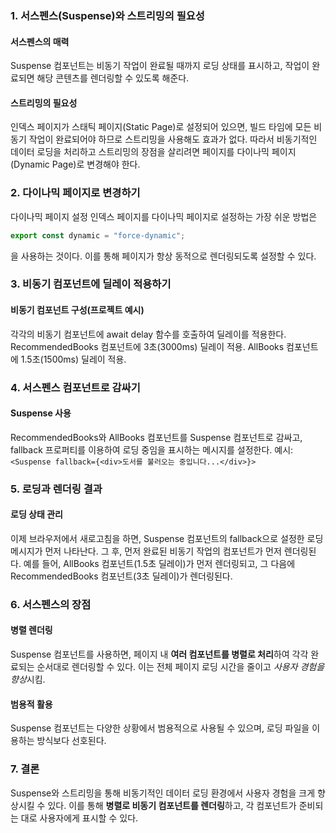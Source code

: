 ### 1. 서스펜스(Suspense)와 스트리밍의 필요성

#### 서스펜스의 매력

Suspense 컴포넌트는 비동기 작업이 완료될 때까지 로딩 상태를 표시하고, 작업이 완료되면 해당 콘텐츠를 렌더링할 수 있도록 해준다.

#### 스트리밍의 필요성

인덱스 페이지가 스태틱 페이지(Static Page)로 설정되어 있으면, 빌드 타임에 모든 비동기 작업이 완료되어야 하므로 스트리밍을 사용해도 효과가 없다. 따라서 비동기적인 데이터 로딩을 처리하고 스트리밍의 장점을 살리려면 페이지를 다이나믹 페이지(Dynamic Page)로 변경해야 한다.

### 2. 다이나믹 페이지로 변경하기

다이나믹 페이지 설정 인덱스 페이지를 다이나믹 페이지로 설정하는 가장 쉬운 방법은

```jsx
export const dynamic = "force-dynamic";
```

을 사용하는 것이다. 이를 통해 페이지가 항상 동적으로 렌더링되도록 설정할 수 있다.

### 3. 비동기 컴포넌트에 딜레이 적용하기

#### 비동기 컴포넌트 구성(프로젝트 예시)

각각의 비동기 컴포넌트에 await delay 함수를 호출하여 딜레이를 적용한다.
RecommendedBooks 컴포넌트에 3초(3000ms) 딜레이 적용.
AllBooks 컴포넌트에 1.5초(1500ms) 딜레이 적용.

### 4. 서스펜스 컴포넌트로 감싸기

#### Suspense 사용

RecommendedBooks와 AllBooks 컴포넌트를 Suspense 컴포넌트로 감싸고, fallback 프로퍼티를 이용하여 로딩 중임을 표시하는 메시지를 설정한다.
예시: `<Suspense fallback={<div>도서를 불러오는 중입니다...</div>}>`

### 5. 로딩과 렌더링 결과

#### 로딩 상태 관리

이제 브라우저에서 새로고침을 하면, Suspense 컴포넌트의 fallback으로 설정한 로딩 메시지가 먼저 나타난다. 그 후, 먼저 완료된 비동기 작업의 컴포넌트가 먼저 렌더링된다.
예를 들어, AllBooks 컴포넌트(1.5초 딜레이)가 먼저 렌더링되고, 그 다음에 RecommendedBooks 컴포넌트(3초 딜레이)가 렌더링된다.

### 6. 서스펜스의 장점

#### 병렬 렌더링

Suspense 컴포넌트를 사용하면, 페이지 내 **여러 컴포넌트를 병렬로 처리**하여 각각 완료되는 순서대로 렌더링할 수 있다. 이는 전체 페이지 로딩 시간을 줄이고 *사용자 경험을 향상*시킴.

#### 범용적 활용

Suspense 컴포넌트는 다양한 상황에서 범용적으로 사용될 수 있으며, 로딩 파일을 이용하는 방식보다 선호된다.

### 7. 결론

Suspense와 스트리밍을 통해 비동기적인 데이터 로딩 환경에서 사용자 경험을 크게 향상시킬 수 있다. 이를 통해 **병렬로 비동기 컴포넌트를 렌더링**하고, 각 컴포넌트가 준비되는 대로 사용자에게 표시할 수 있다.
